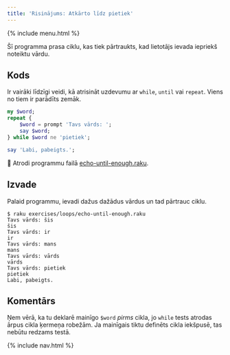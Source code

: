 ```yaml
---
title: 'Risinājums: Atkārto līdz pietiek'
---
```


{% include menu.html %}

Šī programma prasa ciklu, kas tiek pārtraukts, kad lietotājs ievada iepriekš noteiktu vārdu.

## Kods

Ir vairāki līdzīgi veidi, kā atrisināt uzdevumu ar `while`, `until` vai `repeat`. Viens no tiem ir parādīts zemāk.

```raku
my $word;
repeat {
    $word = prompt 'Tavs vārds: ';
    say $word;
} while $word ne 'pietiek';

say 'Labi, pabeigts.';
```

🦋 Atrodi programmu failā [echo-until-enough.raku](https://github.com/ash/raku-course/blob/master/exercises/loops/echo-until-enough.raku).

## Izvade

Palaid programmu, ievadi dažus dažādus vārdus un tad pārtrauc ciklu.

```console
$ raku exercises/loops/echo-until-enough.raku
Tavs vārds: šis
šis
Tavs vārds: ir
ir
Tavs vārds: mans
mans
Tavs vārds: vārds
vārds
Tavs vārds: pietiek
pietiek
Labi, pabeigts.
```

## Komentārs

Ņem vērā, ka tu deklarē mainīgo `$word` _pirms_ cikla, jo `while` tests atrodas ārpus cikla ķermeņa robežām. Ja mainīgais tiktu definēts cikla iekšpusē, tas nebūtu redzams testā.

{% include nav.html %}